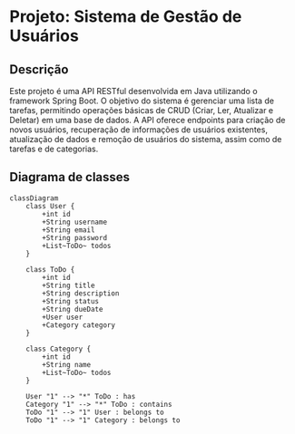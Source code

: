 # Projeto: Sistema de Gestão de Usuários
## Descrição
Este projeto é uma API RESTful desenvolvida em Java utilizando o framework Spring Boot. O objetivo do sistema é gerenciar uma lista de tarefas, permitindo operações básicas de CRUD (Criar, Ler, Atualizar e Deletar) em uma base de dados. A API oferece endpoints para criação de novos usuários, recuperação de informações de usuários existentes, atualização de dados e remoção de usuários do sistema, assim como de tarefas e de categorias.

## Diagrama de classes
```mermaid
classDiagram
    class User {
        +int id
        +String username
        +String email
        +String password
        +List~ToDo~ todos
    }

    class ToDo {
        +int id
        +String title
        +String description
        +String status
        +String dueDate
        +User user
        +Category category
    }

    class Category {
        +int id
        +String name
        +List~ToDo~ todos
    }

    User "1" --> "*" ToDo : has
    Category "1" --> "*" ToDo : contains
    ToDo "1" --> "1" User : belongs to
    ToDo "1" --> "1" Category : belongs to

```
